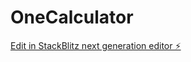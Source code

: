 # OneCalculator

[Edit in StackBlitz next generation editor ⚡️](https://stackblitz.com/~/github.com/mayurkode7/OneCalculator)